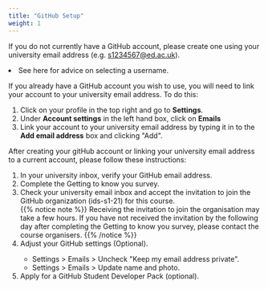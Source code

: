 ```yaml
---
title: "GitHub Setup"
weight: 1
---
```

If you do not currently have a GitHub account, please create one using your university email address (e.g. s1234567@ed.ac.uk).</li>
<li>See <a id="gituseradv">here</a> for advice on selecting a username.</li>
    
If you already have a GitHub account you wish to use, you will need to link your account to your university email address. To do this:
<ol>
  <li>Click on your profile in the top right and go to <strong>Settings</strong>.</li>
  <li>Under <strong>Account settings</strong> in the left hand box, click on <strong>Emails</strong></li>
  <li>Link your account to your university email address by typing it in to the <strong>Add email address</strong> box and clicking "Add".</li>
</ol>
    
After creating your gitHub account or linking your university email address to a current account, please follow these instructions:
<ol>
  <li>In your university inbox, verify your GitHub email address.</li>
  <li>Complete the <a id="survey1">Getting to know you survey</a>.</li>
  <li>Check your university email inbox and accept the invitation to join the GitHub organization (<a id="ids2021Git">ids-s1-21</a>) for this course.</li>
  {{% notice note %}}
  Receiving the invitation to join the organisation may take a few hours. If you have not received the invitation by the following day after completing the <a id="survey1">Getting to know you survey</a>, please contact the <a id="people">course organisers</a>.
  {{% /notice %}}
  <li>Adjust your GitHub settings (Optional).</li>
    <ul>
    <li>Settings > Emails > Uncheck "Keep my email address private".</li>
    <li>Settings > Emails > Update name and photo.</li>
    </ul>
  <li>Apply for a <a id="GHSDP">GitHub Student Developer Pack</a> (optional).</li>
</ol>

<!-- To setup the links -->  
<script src="/js/links.js"/>
